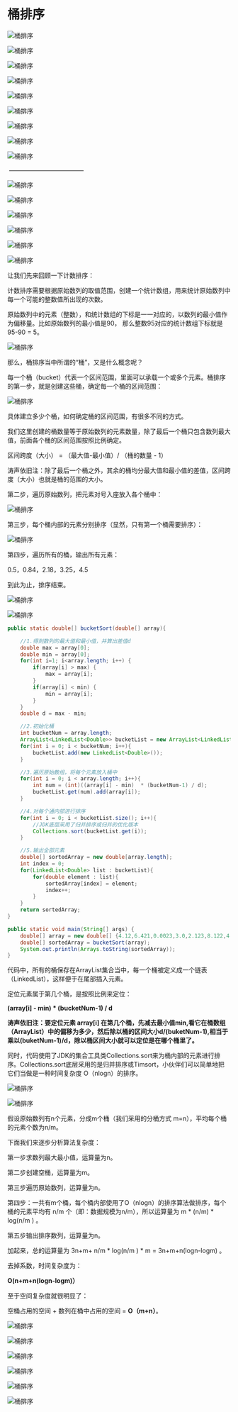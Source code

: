 # 桶排序

![桶排序](http://gitlab.wsh-study.com/xp-study/LeeteCode/blob/master/十大排序算法/桶排序/images/桶排序/桶排序1.jpg)

![桶排序](http://gitlab.wsh-study.com/xp-study/LeeteCode/blob/master/十大排序算法/桶排序/images/桶排序/桶排序2.jpg)

![桶排序](http://gitlab.wsh-study.com/xp-study/LeeteCode/blob/master/十大排序算法/桶排序/images/桶排序/桶排序3.jpg)

![桶排序](http://gitlab.wsh-study.com/xp-study/LeeteCode/blob/master/十大排序算法/桶排序/images/桶排序/桶排序4.jpg)

![桶排序](http://gitlab.wsh-study.com/xp-study/LeeteCode/blob/master/十大排序算法/桶排序/images/桶排序/桶排序5.jpg)

![桶排序](http://gitlab.wsh-study.com/xp-study/LeeteCode/blob/master/十大排序算法/桶排序/images/桶排序/桶排序6.jpg)

![桶排序](http://gitlab.wsh-study.com/xp-study/LeeteCode/blob/master/十大排序算法/桶排序/images/桶排序/桶排序7.jpg)

![桶排序](http://gitlab.wsh-study.com/xp-study/LeeteCode/blob/master/十大排序算法/桶排序/images/桶排序/桶排序8.jpg)

![桶排序](http://gitlab.wsh-study.com/xp-study/LeeteCode/blob/master/十大排序算法/桶排序/images/桶排序/桶排序9.jpg)

​													————————————

![桶排序](http://gitlab.wsh-study.com/xp-study/LeeteCode/blob/master/十大排序算法/桶排序/images/桶排序/桶排序10.jpg)

![桶排序](http://gitlab.wsh-study.com/xp-study/LeeteCode/blob/master/十大排序算法/桶排序/images/桶排序/桶排序11.jpg)

![桶排序](http://gitlab.wsh-study.com/xp-study/LeeteCode/blob/master/十大排序算法/桶排序/images/桶排序/桶排序12.jpg)

![桶排序](http://gitlab.wsh-study.com/xp-study/LeeteCode/blob/master/十大排序算法/桶排序/images/桶排序/桶排序13.jpg)

![桶排序](http://gitlab.wsh-study.com/xp-study/LeeteCode/blob/master/十大排序算法/桶排序/images/桶排序/桶排序14.jpg)

![桶排序](http://gitlab.wsh-study.com/xp-study/LeeteCode/blob/master/十大排序算法/桶排序/images/桶排序/桶排序15.jpg)

让我们先来回顾一下计数排序：

计数排序需要根据原始数列的取值范围，创建一个统计数组，用来统计原始数列中每一个可能的整数值所出现的次数。

原始数列中的元素（整数），和统计数组的下标是一一对应的，以数列的最小值作为偏移量。比如原始数列的最小值是90， 那么整数95对应的统计数组下标就是 95-90 = 5。

![桶排序](http://gitlab.wsh-study.com/xp-study/LeeteCode/blob/master/十大排序算法/桶排序/images/桶排序/桶排序16.jpg)

那么，桶排序当中所谓的“桶”，又是什么概念呢？

每一个桶（bucket）代表一个区间范围，里面可以承载一个或多个元素。桶排序的第一步，就是创建这些桶，确定每一个桶的区间范围：

![桶排序](http://gitlab.wsh-study.com/xp-study/LeeteCode/blob/master/十大排序算法/桶排序/images/桶排序/桶排序17.jpg)

具体建立多少个桶，如何确定桶的区间范围，有很多不同的方式。

我们这里创建的桶数量等于原始数列的元素数量，除了最后一个桶只包含数列最大值，前面各个桶的区间范围按照比例确定。

区间跨度（大小） = （最大值-最小值）/ （桶的数量 - 1）

涛声依旧注：除了最后一个桶之外，其余的桶均分最大值和最小值的差值，区间跨度（大小）也就是桶的范围的大小。

第二步，遍历原始数列，把元素对号入座放入各个桶中：

![桶排序](http://gitlab.wsh-study.com/xp-study/LeeteCode/blob/master/十大排序算法/桶排序/images/桶排序/桶排序18.jpg)

第三步，每个桶内部的元素分别排序（显然，只有第一个桶需要排序）：

![桶排序](http://gitlab.wsh-study.com/xp-study/LeeteCode/blob/master/十大排序算法/桶排序/images/桶排序/桶排序19.jpg)

第四步，遍历所有的桶，输出所有元素：

0.5，0.84，2.18，3.25，4.5

到此为止，排序结束。

![桶排序](http://gitlab.wsh-study.com/xp-study/LeeteCode/blob/master/十大排序算法/桶排序/images/桶排序/桶排序20.jpg)

![桶排序](http://gitlab.wsh-study.com/xp-study/LeeteCode/blob/master/十大排序算法/桶排序/images/桶排序/桶排序21.jpg)

```java
public static double[] bucketSort(double[] array){

    //1.得到数列的最大值和最小值，并算出差值d
    double max = array[0];
    double min = array[0];
    for(int i=1; i<array.length; i++) {
        if(array[i] > max) {
            max = array[i];
        }
        if(array[i] < min) {
            min = array[i];
        }
    }
    double d = max - min;

    //2.初始化桶
    int bucketNum = array.length;
    ArrayList<LinkedList<Double>> bucketList = new ArrayList<LinkedList<Double>>(bucketNum);
    for(int i = 0; i < bucketNum; i++){
        bucketList.add(new LinkedList<Double>());
    }

    //3.遍历原始数组，将每个元素放入桶中
    for(int i = 0; i < array.length; i++){
        int num = (int)((array[i] - min)  * (bucketNum-1) / d);
        bucketList.get(num).add(array[i]);
    }

    //4.对每个通内部进行排序
    for(int i = 0; i < bucketList.size(); i++){
        //JDK底层采用了归并排序或归并的优化版本
        Collections.sort(bucketList.get(i));
    }

    //5.输出全部元素
    double[] sortedArray = new double[array.length];
    int index = 0;
    for(LinkedList<Double> list : bucketList){
        for(double element : list){
            sortedArray[index] = element;
            index++;
        }
    }
    return sortedArray;
}

public static void main(String[] args) {
    double[] array = new double[] {4.12,6.421,0.0023,3.0,2.123,8.122,4.12, 10.09};
    double[] sortedArray = bucketSort(array);
    System.out.println(Arrays.toString(sortedArray));
}

```

代码中，所有的桶保存在ArrayList集合当中，每一个桶被定义成一个链表（LinkedList<Double>），这样便于在尾部插入元素。

定位元素属于第几个桶，是按照比例来定位：

**(array[i] - min) \* (bucketNum-1) / d**

**涛声依旧注：要定位元素 array[i] 在第几个桶，先减去最小值min,看它在桶数组（ArrayList）中的偏移为多少，然后除以桶的区间大小d/(buketNum-1),相当于乘以(buketNum-1)/d，除以桶区间大小就可以定位是在哪个桶里了。**

同时，代码使用了JDK的集合工具类Collections.sort来为桶内部的元素进行排序。Collections.sort底层采用的是归并排序或Timsort，小伙伴们可以简单地把它们当做是一种时间复杂度 O（nlogn）的排序。

![桶排序](http://gitlab.wsh-study.com/xp-study/LeeteCode/blob/master/十大排序算法/桶排序/images/桶排序/桶排序22.jpg)

![桶排序](http://gitlab.wsh-study.com/xp-study/LeeteCode/blob/master/十大排序算法/桶排序/images/桶排序/桶排序23.jpg)

假设原始数列有n个元素，分成m个桶（我们采用的分桶方式 m=n），平均每个桶的元素个数为n/m。

下面我们来逐步分析算法复杂度：

第一步求数列最大最小值，运算量为n。

第二步创建空桶，运算量为m。

第三步遍历原始数列，运算量为n。

第四步：一共有m个桶，每个桶内部使用了O（nlogn）的排序算法做排序，每个桶的元素平均有 n/m 个（即：数据规模为n/m），所以运算量为 m * (n/m) * log(n/m ) 。

第五步输出排序数列，运算量为n。

加起来，总的运算量为 3n+m+ n/m * log(n/m ) * m = 3n+m+n(logn-logm) 。

去掉系数，时间复杂度为：

**O(n+m+n(logn-logm)）** 

至于空间复杂度就很明显了：

空桶占用的空间 + 数列在桶中占用的空间 = **O（m+n）**。

![桶排序](http://gitlab.wsh-study.com/xp-study/LeeteCode/blob/master/十大排序算法/桶排序/images/桶排序/桶排序24.jpg)

![桶排序](http://gitlab.wsh-study.com/xp-study/LeeteCode/blob/master/十大排序算法/桶排序/images/桶排序/桶排序25.jpg)

![桶排序](http://gitlab.wsh-study.com/xp-study/LeeteCode/blob/master/十大排序算法/桶排序/images/桶排序/桶排序26.jpg)

![桶排序](http://gitlab.wsh-study.com/xp-study/LeeteCode/blob/master/十大排序算法/桶排序/images/桶排序/桶排序27.jpg)

![桶排序](http://gitlab.wsh-study.com/xp-study/LeeteCode/blob/master/十大排序算法/桶排序/images/桶排序/桶排序28.jpg)

![桶排序](http://gitlab.wsh-study.com/xp-study/LeeteCode/blob/master/十大排序算法/桶排序/images/桶排序/桶排序29.jpg)